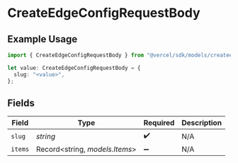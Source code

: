 # CreateEdgeConfigRequestBody

## Example Usage

```typescript
import { CreateEdgeConfigRequestBody } from "@vercel/sdk/models/createedgeconfigop.js";

let value: CreateEdgeConfigRequestBody = {
  slug: "<value>",
};
```

## Fields

| Field                          | Type                           | Required                       | Description                    |
| ------------------------------ | ------------------------------ | ------------------------------ | ------------------------------ |
| `slug`                         | *string*                       | :heavy_check_mark:             | N/A                            |
| `items`                        | Record<string, *models.Items*> | :heavy_minus_sign:             | N/A                            |